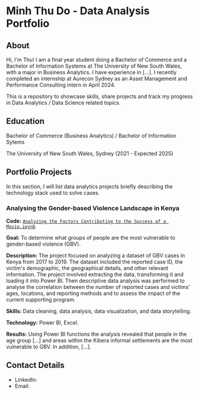 # Minh Thu Do - Data Analysis Portfolio

## About
Hi, I'm Thu! I am a final year student doing a Bachelor of Commerce and a Bachelor of Information Systems at The University of New South Wales, with a major in Business Analytics. I have experience in [...]. I recently completed an internship at Aurecon Sydney as an Asset Management and Performance Consulting intern in April 2024.

This is a repository to showcase skills, share projects and track my progress in Data Analytics / Data Science related topics.

## Education
Bachelor of Commerce (Business Analytics) / Bachelor of Information Sytems

The University of New South Wales, Sydney (2021 - Expected 2025)

## Portfolio Projects
In this section, I will list data analytics projects briefly describing the technology stack used to solve cases.

### Analysing the Gender-based Violence Landscape in Kenya
**Code:** [`Analyzing the Factors Contributing to the Success of a Movie.ipynb`](https://github.com/tiannaparris/PortfolioProjects/blob/main/Analyzing%20the%20Factors%20Contributing%20to%20the%20Success%20of%20a%20Movie.ipynb)

**Goal:** To determine what groups of people are the most vulnerable to gender-based violence (GBV).

**Description:** The project focused on analyzing a dataset of GBV cases in Kenya from 2017 to 2019. The dataset included the reported case ID, the victim's demographic, the geographical details, and other relevant information. The project involved extracting the data, transforming it and loading it into Power BI. Then descriptive data analysis was performed to analyse the correlation between the number of reported cases and victims' ages, locations, and reporting methods and to assess the impact of the current supporting program.

**Skills:** Data cleaning, data analysis, data visualization, and data storytelling.

**Technology:** Power BI, Excel.

**Results:** Using Power BI functions the analysis revealed that people in the age group [...] and areas within the Kibera informal settlements are the most vulnerable to GBV. In addition, [...]. 

## Contact Details
- LinkedIn:
- Email: 
